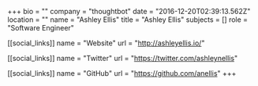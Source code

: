 +++
bio = ""
company = "thoughtbot"
date = "2016-12-20T02:39:13.562Z"
location = ""
name = "Ashley Ellis"
title = "Ashley Ellis"
subjects = []
role = "Software Engineer"

[[social_links]]
  name = "Website"
  url = "http://ashleyellis.io/"

[[social_links]]
  name = "Twitter"
  url = "https://twitter.com/ashleynellis"

[[social_links]]
  name = "GitHub"
  url = "https://github.com/anellis"
+++

